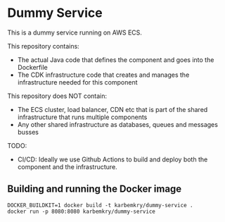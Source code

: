 # Dummy Service

This is a dummy service running on AWS ECS.

This repository contains:

- The actual Java code that defines the component and goes into the Dockerfile
- The CDK infrastructure code that creates and manages the infrastructure needed for this component

This repository does NOT contain:

- The ECS cluster, load balancer, CDN etc that is part of the shared infrastructure that runs multiple components
- Any other shared infrastructure as databases, queues and messages busses

TODO:

- CI/CD: Ideally we use Github Actions to build and deploy both the component and the infrastructure.


## Building and running the Docker image

```
DOCKER_BUILDKIT=1 docker build -t karbemkry/dummy-service .
docker run -p 8080:8080 karbemkry/dummy-service
```
